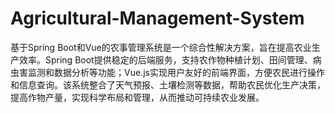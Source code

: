 # Agricultural-Management-System
基于Spring Boot和Vue的农事管理系统是一个综合性解决方案，旨在提高农业生产效率。Spring Boot提供稳定的后端服务，支持农作物种植计划、田间管理、病虫害监测和数据分析等功能；Vue.js实现用户友好的前端界面，方便农民进行操作和信息查询。该系统整合了天气预报、土壤检测等数据，帮助农民优化生产决策，提高作物产量，实现科学布局和管理，从而推动可持续农业发展。
